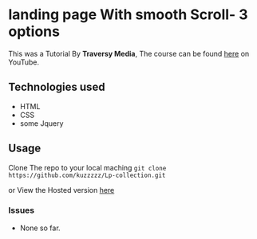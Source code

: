 # landing page With smooth Scroll- 3 options
This was a Tutorial By **Traversy Media**, The course can be found [here](https://www.youtube.com/watch?v=y9nlfqT4s9s&list=WL&index=108&t=333s) on YouTube.

## Technologies used
- HTML
- CSS
- some Jquery


## Usage
Clone The repo to your local maching 
`git clone https://github.com/kuzzzzz/Lp-collection.git`

or View the Hosted version [here](https://kuzzzzz.github.io/Lp-collection/util/Smooth-Scroll/index.html)

### Issues
- None so far.
